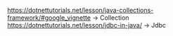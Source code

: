 https://dotnettutorials.net/lesson/java-collections-framework/#google_vignette -> Collection
https://dotnettutorials.net/lesson/jdbc-in-java/ -> Jdbc
